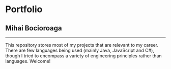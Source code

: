 # Portfolio
## Mihai Bocioroaga
***
This repository stores most of my projects that are relevant to my career. 
There are few languages being used (mainly Java, JavaScript and C#), though I tried to encompass a variety of engineering principles rather than languages.
Welcome!
